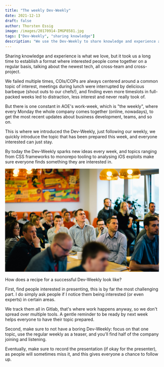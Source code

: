 ```yaml
---
title: "The weekly Dev-Weekly"
date: 2021-12-13
draft: false
author: Thorsten Essig
image: /images/20170914-IMGP8581.jpg
tags: ["Dev-Weekly", "sharing knowledge"]
description: "We use the Dev-Weekly to share knowledge and experience at AOE"
---
```


Sharing knowledge and experience is what we love, but it took us a long time to establish a format where interested people come together on a regular basis, talking about the newest tech, all cross-team and cross-project.

<!--more-->

We failed multiple times, COIs/COPs are always centered around a common topic of interest, meetings during lunch were interrupted by delicious barbeque (shout outs to our chefs!), and finding even more timeslots in full-packed weeks led to distraction, less interest and never really took of.

But there is one constant in AOE's work-week, which is "the weekly", where every Monday the whole company comes together (online, nowadays), to get the most recent updates about business development, teams, and so on.

This is where we introduced the Dev-Weekly, just following our weekly, we quickly introduce the topic that has been prepared this week, and everyone interested can just stay.

By today the Dev-Weekly sparks new ideas every week, and topics ranging from CSS frameworks to monorepo tooling to analysing iOS exploits make sure everyone finds something they are interested in.

![Dev Weekly](/images/20170914-IMGP8581.jpg)

How does a recipe for a successful Dev-Weekly look like?

First, find people interested in presenting, this is by far the most challenging part. I do simply ask people if I notice them being interested (or even experts) in certain areas.

We track them all in Gitlab, that's where work happens anyway, so we don't spread over multiple tools. A gentle reminder to be ready by next week helps everyone to have their topic prepared.

Second, make sure to not have a boring Dev-Weekly: focus on that one topic, use the regular weekly as a teaser, and you'll find half of the company joining and listening.

Eventually, make sure to record the presentation (if okay for the presenter), as people will sometimes miss it, and this gives everyone a chance to follow up.
